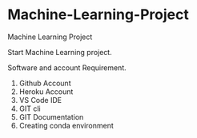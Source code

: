 # Machine-Learning-Project
Machine Learning Project


Start Machine Learning project.


Software and account Requirement.


1. Github Account
2. Heroku Account
3. VS Code IDE
4. GIT cli
5. GIT Documentation
6. Creating conda environment


